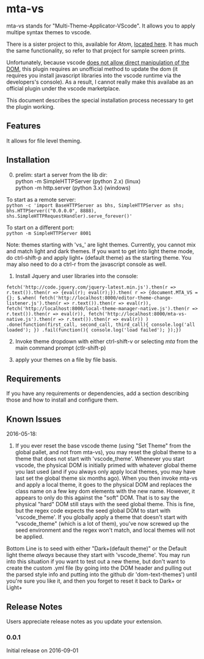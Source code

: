 # mta-vs

mta-vs stands for "Multi-Theme-Applicator-VScode".  It allows you to apply multipe syntax themes to vscode.  

There is a sister project to this, available for *Atom*,
[located here](http://code.visualstudio.com/docs/languages/markdownhttps://atom.io/packages/multi-theme-applicator).  It has much the same functionality, so refer to that project for sample screen prints.

Unfortunately, because vscode [does not allow direct manipulation of the DOM](https://code.visualstudio.com/docs/extensions/our-approach), this plugin requires an unofficial method to update the dom (it requires you install javascript libraries into the vscode runtime via the developers's console).  As a result, I cannot really make this availabe as an official plugin under the vscode marketplace.

This document describes the special installation process necessary to get the plugin working.

## Features
It allows for file level theming.

## Installation
0) prelim: start a server from the lib dir:  
python -m SimpleHTTPServer (python 2.x) (linux)  
python -m http.server  (python 3.x) (windows)  

To start as a remote server:  
`python -c 'import BaseHTTPServer as bhs, SimpleHTTPServer as shs; bhs.HTTPServer(("0.0.0.0", 8888), shs.SimpleHTTPRequestHandler).serve_forever()'
`  

To start on a different port:    
`python -m SimpleHTTPServer 8001`  

Note: themes starting with 'vs_' are light themes.  Currently, you cannot mix and match light and
dark themes.  If you want to get into light theme mode, do ctrl-shift-p and apply light+ (default
theme) as the starting theme.  You may also need to do a ctrl-r from the javascript console as well.

1) Install Jquery and user libraries into the console:  

`
fetch('http://code.jquery.com/jquery-latest.min.js').then(r => r.text()).then(r => {eval(r); eval(r);}).then( r => {document.MTA_VS = {}; $.when( fetch('http://localhost:8000/editor-theme-change-listener.js').then(r => r.text()).then(r => eval(r)), fetch('http://localhost:8000/local-theme-manager-native.js').then(r => r.text()).then(r => eval(r)), fetch('http://localhost:8000/mta-vs-native.js').then(r => r.text()).then(r => eval(r)) ) .done(function(first_call, second_call, third_call){ console.log('all loaded'); }) .fail(function(){ console.log('load failed'); });})
`

2) Invoke theme dropdown with either ctrl-shift-v or selecting *mta* from the main command prompt (ctlr-shift-p)

3) apply your themes on a file by file basis.

## Requirements

If you have any requirements or dependencies, add a section describing those and how to install and configure them.

## Known Issues
2016-05-18:
1. If you ever reset the base vscode theme (using "Set Theme" from the global pallet, and not from mta-vs), you may reset the global theme to a theme that does not start with 'vscode_theme'.  Whenever you start vscode, the physical DOM is initially primed with whatever global theme you last used (and if you always only apply local themes, you may have last set the global theme six months ago).  When you then invoke mta-vs and apply a local theme, it goes to the physical DOM and replaces the class name on a few key dom elements with the new name.  However, it appears to only do this against the "soft" DOM.  That is to say the physical "hard" DOM still stays with the seed global theme.  This is fine, but the regex code expects the seed global DOM to start with 'vscode_theme'.  If you globally apply a theme that doesn't start with "vscode_theme" (which is a lot of them), you've now screwed up the seed environment and the regex won't match, and local themes will not be applied.

Bottom Line is to seed with either "Dark+(default theme)" or the Default light theme _always_ because they start with 'vscode_theme'. You may run into this situation if you want to test out a new theme, but don't want to create the custom .yml file (by going into the DOM header and pulling out the parsed style info and putting into the github dir 'dom-text-themes') until you're sure you like it, and then you forget to reset it back to Dark+ or Light+

## Release Notes

Users appreciate release notes as you update your extension.

### 0.0.1

Initial release on 2016-09-01
